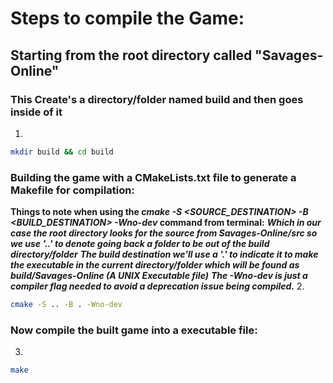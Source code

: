 # Steps to compile the Game:
## Starting from the root directory called "Savages-Online"

### This Create's a directory/folder named build and then goes inside of it 
1.
```bash
mkdir build && cd build
```

### Building the game with a CMakeLists.txt file to generate a Makefile for compilation:
**Things to note when using the ***cmake -S <SOURCE_DESTINATION> -B <BUILD_DESTINATION> -Wno-dev*** command from terminal:**
***Which in our case the root directory looks for the source from Savages-Online/src so we use '..' to denote going back a folder to be out of the build directory/folder***
***The build destination we'll use a '.' to indicate it to make the executable in the current directory/folder which will be found as build/Savages-Online (A UNIX Executable file)***
***The -Wno-dev is just a compiler flag needed to avoid a deprecation issue being compiled.***
2.
```bash
cmake -S .. -B . -Wno-dev
```

### Now compile the built game into a executable file:
3.
```bash
make
```
